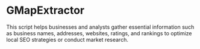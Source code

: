 # GMapExtractor
This script helps businesses and analysts gather essential information such as business names, addresses, websites, ratings, and rankings to optimize local SEO strategies or conduct market research.
